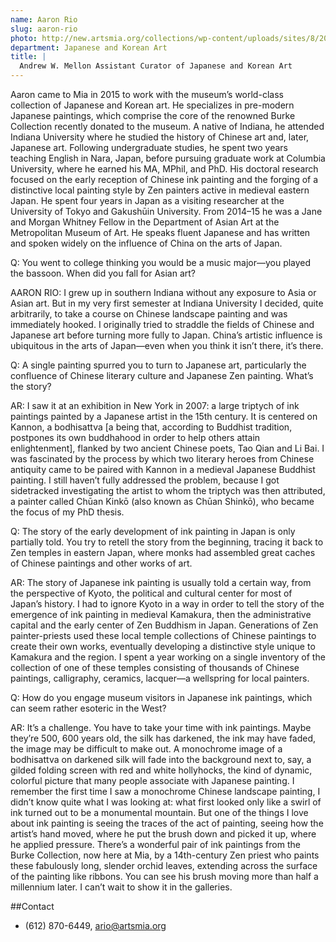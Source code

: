 ```yaml
---
name: Aaron Rio
slug: aaron-rio
photo: http://new.artsmia.org/collections/wp-content/uploads/sites/8/2016/01/aaron-rio-bio.jpg
department: Japanese and Korean Art
title: |
  Andrew W. Mellon Assistant Curator of Japanese and Korean Art
---
```


Aaron came to Mia in 2015 to work with the museum’s world-class collection of Japanese and Korean art. He specializes in pre-modern Japanese paintings, which comprise the core of the renowned Burke Collection recently donated to the museum. A native of Indiana, he attended Indiana University where he studied the history of Chinese art and, later, Japanese art. Following undergraduate studies, he spent two years teaching English in Nara, Japan, before pursuing graduate work at Columbia University, where he earned his MA, MPhil, and PhD. His doctoral research focused on the early reception of Chinese ink painting and the forging of a distinctive local painting style by Zen painters active in medieval eastern Japan. He spent four years in Japan as a visiting researcher at the University of Tokyo and Gakushūin University. From 2014–15 he was a Jane and Morgan Whitney Fellow in the Department of Asian Art at the Metropolitan Museum of Art. He speaks fluent Japanese and has written and spoken widely on the influence of China on the arts of Japan.

Q: You went to college thinking you would be a music major—you played the bassoon. When did you fall for Asian art?

AARON RIO: I grew up in southern Indiana without any exposure to Asia or Asian art. But in my very first semester at Indiana University I decided, quite arbitrarily, to take a course on Chinese landscape painting and was immediately hooked. I originally tried to straddle the fields of Chinese and Japanese art before turning more fully to Japan. China’s artistic influence is ubiquitous in the arts of Japan—even when you think it isn’t there, it’s there.

Q: A single painting spurred you to turn to Japanese art, particularly the confluence of Chinese literary culture and Japanese Zen painting. What’s the story?

AR: I saw it at an exhibition in New York in 2007: a large triptych of ink paintings painted by a Japanese artist in the 15th century. It is centered on Kannon, a bodhisattva [a being that, according to Buddhist tradition, postpones its own buddhahood in order to help others attain enlightenment], flanked by two ancient Chinese poets, Tao Qian and Li Bai. I was fascinated by the process by which two literary heroes from Chinese antiquity came to be paired with Kannon in a medieval Japanese Buddhist painting. I still haven’t fully addressed the problem, because I got sidetracked investigating the artist to whom the triptych was then attributed, a painter called Chūan Kinkō (also known as Chūan Shinkō), who became the focus of my PhD thesis.

Q: The story of the early development of ink painting in Japan is only partially told. You try to retell the story from the beginning, tracing it back to Zen temples in eastern Japan, where monks had assembled great caches of Chinese paintings and other works of art.

AR: The story of Japanese ink painting is usually told a certain way, from the perspective of Kyoto, the political and cultural center for most of Japan’s history. I had to ignore Kyoto in a way in order to tell the story of the emergence of ink painting in medieval Kamakura, then the administrative capital and the early center of Zen Buddhism in Japan. Generations of Zen painter-priests used these local temple collections of Chinese paintings to create their own works, eventually developing a distinctive style unique to Kamakura and the region. I spent a year working on a single inventory of the collection of one of these temples consisting of thousands of Chinese paintings, calligraphy, ceramics, lacquer—a wellspring for local painters.

Q: How do you engage museum visitors in Japanese ink paintings, which can seem rather esoteric in the West?

AR: It’s a challenge. You have to take your time with ink paintings. Maybe they’re 500, 600 years old, the silk has darkened, the ink may have faded, the image may be difficult to make out. A monochrome image of a bodhisattva on darkened silk will fade into the background next to, say, a gilded folding screen with red and white hollyhocks, the kind of dynamic, colorful picture that many people associate with Japanese painting. I remember the first time I saw a monochrome Chinese landscape painting, I didn’t know quite what I was looking at: what first looked only like a swirl of ink turned out to be a monumental mountain. But one of the things I love about ink painting is seeing the traces of the act of painting, seeing how the artist’s hand moved, where he put the brush down and picked it up, where he applied pressure. There’s a wonderful pair of ink paintings from the Burke Collection, now here at Mia, by a 14th-century Zen priest who paints these fabulously long, slender orchid leaves, extending across the surface of the painting like ribbons. You can see his brush moving more than half a millennium later. I can’t wait to show it in the galleries.

##Contact
* (612) 870-6449, [ario@artsmia.org](mailto:ario@artsmia.org)
